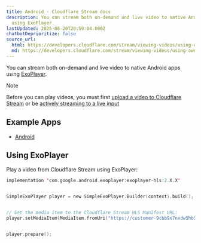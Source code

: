 ```yaml
---
title: Android · Cloudflare Stream docs
description: You can stream both on-demand and live video to native Android apps
  using ExoPlayer.
lastUpdated: 2025-08-20T20:59:04.000Z
chatbotDeprioritize: false
source_url:
  html: https://developers.cloudflare.com/stream/viewing-videos/using-own-player/android/
  md: https://developers.cloudflare.com/stream/viewing-videos/using-own-player/android/index.md
---
```


You can stream both on-demand and live video to native Android apps using [ExoPlayer](https://exoplayer.dev/).

Note

Before you can play videos, you must first [upload a video to Cloudflare Stream](https://developers.cloudflare.com/stream/uploading-videos/) or be [actively streaming to a live input](https://developers.cloudflare.com/stream/stream-live)

## Example Apps

* [Android](https://developers.cloudflare.com/stream/examples/android/)

## Using ExoPlayer

Play a video from Cloudflare Stream using ExoPlayer:

```kotlin
implementation 'com.google.android.exoplayer:exoplayer-hls:2.X.X'


SimpleExoPlayer player = new SimpleExoPlayer.Builder(context).build();


// Set the media item to the Cloudflare Stream HLS Manifest URL:
player.setMediaItem(MediaItem.fromUri("https://customer-9cbb9x7nxdw5hb57.cloudflarestream.com/8f92fe7d2c1c0983767649e065e691fc/manifest/video.m3u8"));


player.prepare();
```
